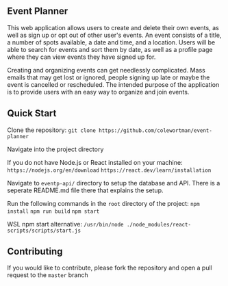 ## Event Planner

This web application allows users to create and delete their own events, as well as sign up or opt out of other user's events. An event consists of a title, a number of spots available, a date and time, and a location. Users will be able to search for events and sort them by date, as well as a profile page where they can view events they have signed up for.

Creating and organizing events can get needlessly complicated. Mass emails that may get lost or ignored, people signing up late or maybe the event is cancelled or rescheduled. The intended purpose of the application is to provide users with an easy way to organize and join events.

## Quick Start

Clone the repository: `git clone https://github.com/colewortman/event-planner`

Navigate into the project directory

If you do not have Node.js or React installed on your machine: 
    `https://nodejs.org/en/download`
    `https://react.dev/learn/installation`

Navigate to `eventp-api/` directory to setup the database and API.
There is a seperate README.md file there that explains the setup.

Run the following commands in the `root` directory of the project:
    `npm install`
    `npm run build`
    `npm start`

WSL npm start alternative: `/usr/bin/node ./node_modules/react-scripts/scripts/start.js`

## Contributing

If you would like to contribute, please fork the repository and open a pull request to the `master` branch